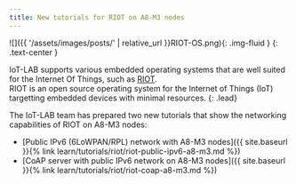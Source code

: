 ```yaml
---
title: New tutorials for RIOT on A8-M3 nodes
---
```


![]({{ '/assets/images/posts/' | relative_url }}RIOT-OS.png){: .img-fluid }
{: .text-center }

IoT-LAB supports various embedded operating systems that are well suited for the Internet Of Things, such as [RIOT](http://www.riot-os.org "RIOT").  
RIOT is an open source operating system for the Internet of Things (IoT) targetting embedded devices with minimal resources.
{: .lead}

The IoT-LAB team has prepared two new tutorials that show the networking capabilities of RIOT on A8-M3 nodes:

* [Public IPv6 (6LoWPAN/RPL) network with A8-M3 nodes]({{ site.baseurl }}{% link learn/tutorials/riot/riot-public-ipv6-a8-m3.md %})  
* [CoAP server with public IPv6 network on A8-M3 nodes]({{ site.baseurl }}{% link learn/tutorials/riot/riot-coap-a8-m3.md %})
